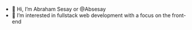 - 👋 Hi, I’m Abraham Sesay or @Absesay
- 👀 I’m interested in fullstack web development with a focus on the front-end


<!---
Absesay/Absesay is a ✨ special ✨ repository because its `README.md` (this file) appears on your GitHub profile.
You can click the Preview link to take a look at your changes.
--->
